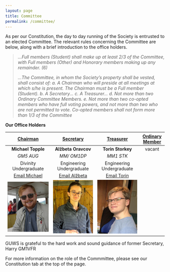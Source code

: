 ```yaml
---
layout: page
title: Committee
permalink: /committee/
---
```


As per our Constitution, the day to day running of the Society is entrusted to an elected Committee. The relevant rules concerning the Committee are below, along with a brief introduction to the office holders.

>*...Full members (Student) shall make up at least 2/3 of the Committee, with Full members (Other) and Honorary members making up any remainder. (6)*
>
>*...The Committee, in whom the Society’s property shall be vested, shall consist of:
>a. A Chairman who will preside at all meetings at which s/he is present. The Chairman must be a Full member (Student).
>b. A Secretary...
>c. A Treasurer…
>d. Not more than two Ordinary Committee Members.
>e. Not more than two co-opted members who have full voting powers, and not more than two who are not permitted to vote. Co-opted members shall not form more than 1/3 of the Committee*

**Our Office Holders**

| **<u>Chairman</u>** | **<u>Secretary</u>** | **<u>Treasurer</u>** | **<u>Ordinary Member</u>** |
| :-----------: | :-----------: | :-----------: | :-----------: |
| **Michael Topple** | **Alžbeta Oravcov** | **Torin Storkey** | vacant |
| *GM5 AUG* | *MM/ OM1DP* | *MM1 STK* | |
| Divinity Undergraduate | Engineering Undergraduate | Engineering Undergraduate | |
| [Email Michael](mailto:chairman@mm0wsg.radio) | [Email Alžbeta](mailto:secretary@mm0wsg.radio) | [Email Torin](mailto:treasurer@mm0wsg.radio) |
| ![Michael](images/Michael.jpg) | ![Alžbeta](images/alzbeta.jpeg) |  ![Torin](images/TorinCrop.jpeg) |

GUWS is grateful to the hard work and sound guidance of former Secretary, Harry GM1VFR

For more information on the role of the Commmittee, please see our Constitution tab at the top of the page.
